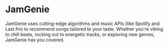 # JamGenie
JamGenie uses cutting-edge algorithms and music APIs (like Spotify and Last.fm) to recommend songs tailored to your taste. Whether you're vibing to chill beats, rocking out to energetic tracks, or exploring new genres, JamGenie has you covered.
